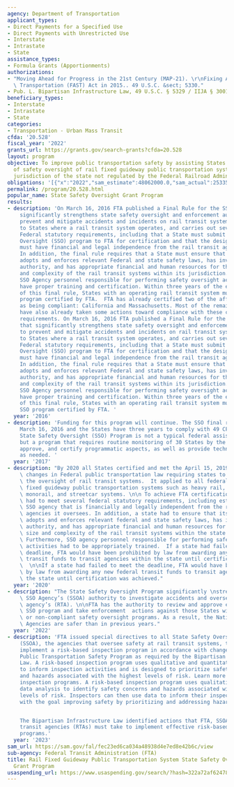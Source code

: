 ```yaml
---
agency: Department of Transportation
applicant_types:
- Direct Payments for a Specified Use
- Direct Payments with Unrestricted Use
- Interstate
- Intrastate
- State
assistance_types:
- Formula Grants (Apportionments)
authorizations:
- "Moving Ahead for Progress in the 21st Century (MAP-21). \r\nFixing America’s Surface\
  \ Transportation (FAST) Act in 2015.. 49 U.S.C. &sect; 5330."
- Pub. L. Bipartisan Infrastructure Law, 49 U.S.C. § 5329 / IIJA § 30012.
beneficiary_types:
- Interstate
- Intrastate
- State
categories:
- Transportation - Urban Mass Transit
cfda: '20.528'
fiscal_year: '2022'
grants_url: https://grants.gov/search-grants?cfda=20.528
layout: program
objective: To improve public transportation safety by assisting States with the financing
  of safety oversight of rail fixed guideway public transportation systems in the
  jurisdiction of the state not regulated by the Federal Railroad Administration.
obligations: '[{"x":"2022","sam_estimate":48062000.0,"sam_actual":25335000.0,"usa_spending_actual":3022710.0},{"x":"2023","sam_estimate":26316000.0,"sam_actual":0.0,"usa_spending_actual":15643356.0},{"x":"2024","sam_estimate":28562000.0,"sam_actual":0.0,"usa_spending_actual":40348782.0}]'
permalink: /program/20.528.html
popular_name: State Safety Oversight Grant Program
results:
- description: 'On March 16, 2016 FTA published a Final Rule for the SSO program that
    significantly strengthens state safety oversight and enforcement authority to
    prevent and mitigate accidents and incidents on rail transit systems. It applies
    to States where a rail transit system operates, and carries out several explicit
    Federal statutory requirements, including that a State must submit its State Safety
    Oversight (SSO) program to FTA for certification and that the designated SSO Agency
    must have financial and legal independence from the rail transit agencies it oversees.
    In addition, the final rule requires that a State must ensure that the SSO Agency
    adopts and enforces relevant Federal and state safety laws, has investigatory
    authority, and has appropriate financial and human resources for the number, size
    and complexity of the rail transit systems within its jurisdiction.  Furthermore,
    SSO Agency personnel responsible for performing safety oversight activities must
    have proper training and certification. Within three years of the effective date
    of this final rule, States with an operating rail transit system must have a SSO
    program certified by FTA.  FTA has already certified two of the affected 30 States
    as being compliant: California and Massachusetts. Most of the remaining 28 States
    have also already taken some actions toward compliance with these critical safety
    requirements. On March 16, 2016 FTA published a Final Rule for the SSO program
    that significantly strengthens state safety oversight and enforcement authority
    to prevent and mitigate accidents and incidents on rail transit systems. It applies
    to States where a rail transit system operates, and carries out several explicit
    Federal statutory requirements, including that a State must submit its State Safety
    Oversight (SSO) program to FTA for certification and that the designated SSO Agency
    must have financial and legal independence from the rail transit agencies it oversees.
    In addition, the final rule requires that a State must ensure that the SSO Agency
    adopts and enforces relevant Federal and state safety laws, has investigatory
    authority, and has appropriate financial and human resources for the number, size
    and complexity of the rail transit systems within its jurisdiction. Furthermore,
    SSO Agency personnel responsible for performing safety oversight activities must
    have proper training and certification. Within three years of the effective date
    of this final rule, States with an operating rail transit system must have an
    SSO program certified by FTA. '
  year: '2016'
- description: 'Funding for this program will continue. The SSO final rule was published
    March 16, 2016 and the States have three years to comply with 49 CFR 674. The
    State Safety Oversight (SSO) Program is not a typical federal assistance project,
    but a program that requires routine monitoring of 30 States by the FTA to review,
    approve, and certify programmatic aspects, as well as provide technical assistance,
    as needed. '
  year: '2017'
- description: "By 2020 all States certified and met the April 15, 2019 deadline regarding\
    \ changes in Federal public transportation law requiring states to strengthen\
    \ the oversight of rail transit systems.  It applied to all federally funded rail\
    \ fixed guideway public transportation systems such as heavy rail, light rail,\
    \ monorail, and streetcar systems. \n\n To achieve FTA certification, a SSO Program\
    \ had to meet several federal statutory requirements, including establishing a\
    \ SSO agency that is financially and legally independent from the rail transit\
    \ agencies it oversees. In addition, a state had to ensure that its SSO agency\
    \ adopts and enforces relevant federal and state safety laws, has investigatory\
    \ authority, and has appropriate financial and human resources for the number,\
    \ size and complexity of the rail transit systems within the state’s jurisdiction.\
    \ Furthermore, SSO agency personnel responsible for performing safety oversight\
    \ activities had to be appropriately trained.  If a state had failed to meet the\
    \ deadline, FTA would have been prohibited by law from awarding any new federal\
    \ transit funds to transit agencies within the state until certification was achieved.\
    \  \n\nIf a state had failed to meet the deadline, FTA would have been prohibited\
    \ by law from awarding any new federal transit funds to transit agencies within\
    \ the state until certification was achieved."
  year: '2020'
- description: "The State Safety Oversight Program significantly \nstrengthens an\
    \ SSO Agency’s (SSOA) authority to investigate accidents and oversee a rail transit\
    \ agency’s (RTA). \n\nFTA has the authority to review and approve each State’s\
    \ SSO program and take enforcement  actions against those States with non-existent\
    \ or non-compliant safety oversight programs. As a result, the Nation's Rail Transit\
    \ Agencies are safer than in previous years."
  year: '2022'
- description: 'FTA issued special directives to all State Safety Oversight Agencies
    (SSOA), the agencies that oversee safety at rail transit systems, to develop and
    implement a risk-based inspection program in accordance with changes to FTA’s
    Public Transportation Safety Program as required by the Bipartisan Infrastructure
    Law. A risk-based inspection program uses qualitative and quantitative data analysis
    to inform inspection activities and is designed to prioritize safety concerns
    and hazards associated with the highest levels of risk. Learn more about risk-based
    inspection programs. A risk-based inspection program uses qualitative and quantitative
    data analysis to identify safety concerns and hazards associated with the highest
    levels of risk. Inspectors can then use data to inform their inspection practices,
    with the goal improving safety by prioritizing and addressing hazards.


    The Bipartisan Infrastructure Law identified actions that FTA, SSOAs, and rail
    transit agencies (RTAs) must take to implement effective risk-based inspection
    programs.'
  year: '2023'
sam_url: https://sam.gov/fal/fec23ed6ca034a48938d4e7ed8e42b6c/view
sub-agency: Federal Transit Administration (FTA)
title: Rail Fixed Guideway Public Transportation System State Safety Oversight Formula
  Grant Program
usaspending_url: https://www.usaspending.gov/search/?hash=322a72af624783e01dd5cc93d9769d44
---
```

